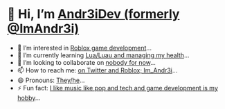 # 👋 Hi, I’m <ins>Andr3iDev (formerly @ImAndr3i)</ins>
- 👀 I’m interested in <ins>Roblox game development</ins>...
- 🌱 I’m currently learning <ins>Lua/Luau and managing my health</ins>...
- 💞️ I’m looking to collaborate on <ins>nobody for now</ins>...
- 📫 How to reach me: <ins>on Twitter and Roblox; Im_Andr3i</ins>...
- 😄 Pronouns: <ins>They/he</ins>...
- ⚡ Fun fact: <ins>I like music like pop and tech and game development is my hobby</ins>...

<!---
ImAndr3i/ImAndr3i is a ✨ special ✨ repository because its `README.md` (this file) appears on your GitHub profile.
You can click the Preview link to take a look at your changes.
--->
